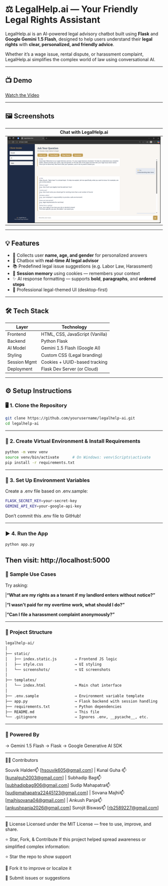 # ⚖️ LegalHelp.ai — Your Friendly Legal Rights Assistant

LegalHelp.ai is an AI-powered legal advisory chatbot built using **Flask** and **Google Gemini 1.5 Flash**, designed to help users understand their **legal rights** with **clear, personalized, and friendly advice**.

Whether it’s a wage issue, rental dispute, or harassment complaint, LegalHelp.ai simplifies the complex world of law using conversational AI.

---

## 📺 Demo

[Watch the Video](https://drive.google.com/file/d/1xkERfRjjIaz_kUYUlOvfZeCfeZ1tyyTc/view?usp=sharing)


---

## 🖼️ Screenshots

|Chat with LegalHelp.ai| 
|----------------------------|
| ![Home Screenshot](static/sample.png)|


---

## 💡 Features

- 🧾 Collects user **name, age, and gender** for personalized answers
- 💬 Chatbox with **real-time AI legal advisor**
- 📚 Predefined legal issue suggestions (e.g. Labor Law, Harassment)
- 🧠 **Session memory** using cookies — remembers your context
- ✨ AI response formatting — supports **bold**, **paragraphs**, and **ordered steps**
- 🎨 Professional legal-themed UI (desktop-first)

---

## 🛠️ Tech Stack

| Layer         | Technology                     |
|---------------|---------------------------------|
| Frontend      | HTML, CSS, JavaScript (Vanilla) |
| Backend       | Python Flask                   |
| AI Model      | Gemini 1.5 Flash (Google AI)   |
| Styling       | Custom CSS (Legal branding)    |
| Session Mgmt  | Cookies + UUID-based tracking  |
| Deployment    | Flask Dev Server (or Cloud)    |

---

## ⚙️ Setup Instructions

### 🖥️ 1. Clone the Repository

```bash
git clone https://github.com/yourusername/legalhelp-ai.git
cd legalhelp-ai
```
---

### 🐍 2. Create Virtual Environment & Install Requirements

```bash
python -m venv venv
source venv/bin/activate      # On Windows: venv\Scripts\activate
pip install -r requirements.txt
```
---

### 🔐 3. Set Up Environment Variables
Create a .env file based on .env.sample:
```bash
FLASK_SECRET_KEY=your-secret-key
GEMINI_API_KEY=your-google-api-key
```
 Don’t commit this .env file to GitHub!

---

### ▶️ 4. Run the App
```bash
python app.py
```
Then visit: **http://localhost:5000**
---

### 🧪 Sample Use Cases
Try asking:

|**“What are my rights as a tenant if my landlord enters without notice?”**

|**“I wasn't paid for my overtime work, what should I do?”**

|**“Can I file a harassment complaint anonymously?”**

---

### 📁 Project Structure
```bash
legalhelp-ai/
│
├── static/
│   ├── index.static.js        → Frontend JS logic
│   ├── style.css              → UI styling
│   └── screenshots/           → UI screenshots
│
├── templates/
│   └── index.html             → Main chat interface
│
├── .env.sample                → Environment variable template
├── app.py                     → Flask backend with session handling
├── requirements.txt           → Python dependencies
├── README.md                  → This file
└── .gitignore                 → Ignores .env, __pycache__, etc.
```
---

### 🧠 Powered By
-> Gemini 1.5 Flash
-> Flask
-> Google Generative AI SDK

---

👨‍💻 Contributors

Souvik Halder📫 [hsouvik605@gmail.com] | Kunal Guha 📫 [kunalguh2003@gmail.com] | Subhadip Bag📫 [subhadipbag906@gmail.com]
Sudip Mahapatra📫 [sudipmahapatra22445123@gmail.com] | Sovana Majhi📫 [majhisovana04@gmail.com] | Ankush Panja📫 [ankushpanja2026@gmail.com]
Surojit Biswas📫 [rb2589227@gmail.com]


---


📝 License
Licensed under the MIT License — free to use, improve, and share.



⭐ Star, Fork, & Contribute
If this project helped spread awareness or simplified complex information:



⭐ Star the repo to show support

🍴 Fork it to improve or localize it

🐛 Submit issues or suggestions
